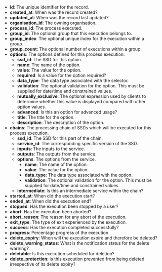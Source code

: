 * **id**: The unique identifier for the record.
* **created_at**: When was the record created?
* **updated_at**: When was the record last updated?
* **organisation_id**: The owning organisation.
* **process_id**: The process executed.
* **group_id**: The optional group that this execution belongs to.
* **group_index**: The optional unique index for the execution within a group.
* **group_count**: The optional number of executions within a group.
* **options**: The options defined for this process execution.
    * **ssd_id**: The SSD for this option.
    * **name**: The name of the option.
    * **value**: The value for the option.
    * **required**: Is a value for the option required?
    * **data_type**: The data type associated with the selector.
    * **validation**: The optional validation for the option. This must be supplied for date/time and constrained values.
    * **mutually_exclusive**: The optional expression used by clients to determine whether this value is displayed compared with other option values.
    * **advanced**: Is this an option for advanced usage?
    * **title**: The title for the option.
    * **description**: The description of the option.
* **chains**: The processing chain of SSDs which will be executed for this process execution.
    * **ssd_id**: The SSD for this part of the chain.
    * **service_id**: The corresponding specific version of the SSD.
    * **inputs**: The inputs to the service.
    * **outputs**: The outputs from the service.
    * **options**: The options from the service.
        * **name**: The name of the option.
        * **value**: The value for the option.
        * **data_type**: The data type associated with the option.
        * **validation**: The optional validation for the option. This must be supplied for date/time and constrained values.
    * **intermediate**: Is this an intermediate service within the chain?
* **started_at**: When did the execution start?
* **ended_at**: When did the execution end?
* **stopped**: Has the execution been stopped by a user?
* **abort**: Has the execution been aborted?
* **abort_reason**: The reason for any abort of the execution.
* **exit_type**: The type of exit experienced by the execution.
* **success**: Has the execution completed successfully?
* **progress**: Percentage progress of the execution.
* **delete_expiry**: When will the execution expire and therefore be deleted?
* **delete_warning_status**: What is the notification status for the delete warning?
* **deletable**: Is this execution scheduled for deletion?
* **delete_protection**: Is this execution prevented from being deleted irrespective of its delete expiry?
